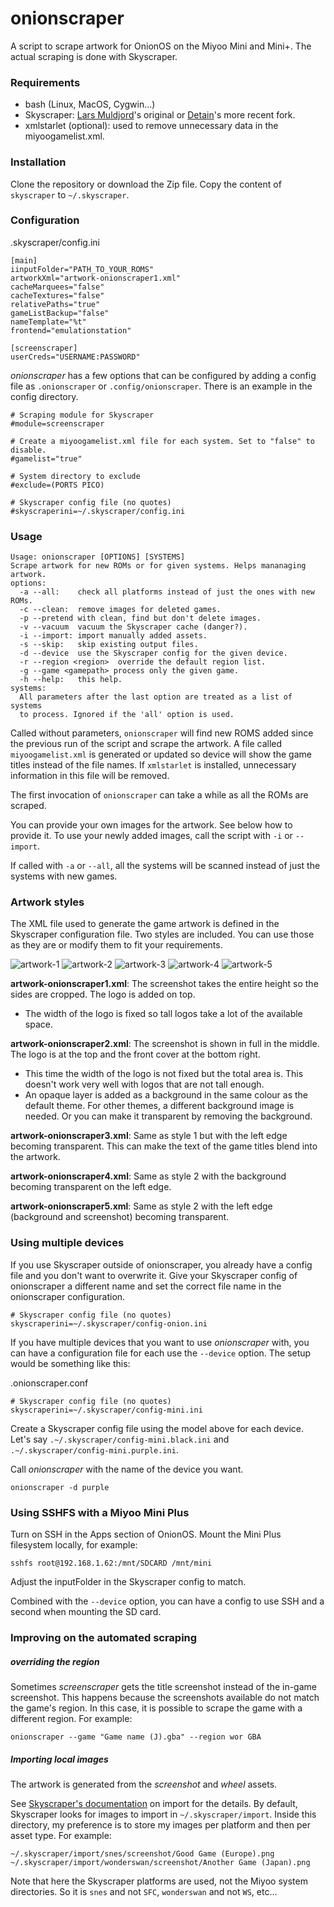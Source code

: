 # onionscraper
A script to scrape artwork for OnionOS on the Miyoo Mini and Mini+. The actual scraping is done with Skyscraper.

### Requirements
- bash (Linux, MacOS, Cygwin...)
- Skyscraper: [Lars Muldjord](https://github.com/muldjord/skyscraper)'s original or [Detain](https://github.com/detain/skyscraper)'s more recent fork.
- xmlstarlet (optional): used to remove unnecessary data in the miyoogamelist.xml.

### Installation
Clone the repository or download the Zip file. Copy the content of `skyscraper` to `~/.skyscraper`. 

### Configuration
.skyscraper/config.ini
```
[main]
iinputFolder="PATH_TO_YOUR_ROMS"
artworkXml="artwork-onionscraper1.xml"
cacheMarquees="false"
cacheTextures="false"
relativePaths="true"
gameListBackup="false"
nameTemplate="%t"
frontend="emulationstation"

[screenscraper]
userCreds="USERNAME:PASSWORD"
```
*onionscraper* has a few options that can be configured by adding a config file as `.onionscraper` or `.config/onionscraper`. There is an example in the config directory.
```
# Scraping module for Skyscraper
#module=screenscraper

# Create a miyoogamelist.xml file for each system. Set to "false" to disable. 
#gamelist="true"

# System directory to exclude
#exclude=(PORTS PICO)

# Skyscraper config file (no quotes)
#skyscraperini=~/.skyscraper/config.ini
```

### Usage
```
Usage: onionscraper [OPTIONS] [SYSTEMS]
Scrape artwork for new ROMs or for given systems. Helps mananaging artwork.
options:
  -a --all:    check all platforms instead of just the ones with new ROMs.
  -c --clean:  remove images for deleted games.
  -p --pretend with clean, find but don't delete images.
  -v --vacuum  vacuum the Skyscraper cache (danger?).
  -i --import: import manually added assets.
  -s --skip:   skip existing output files.
  -d --device  use the Skyscraper config for the given device.
  -r --region <region>  override the default region list.
  -g --game <gamepath> process only the given game.
  -h --help:   this help.
systems:
  All parameters after the last option are treated as a list of systems
  to process. Ignored if the 'all' option is used.
```

Called without parameters, `onionscraper` will find new ROMS added since the previous run of the script
and scrape the artwork. A file called `miyoogamelist.xml` is generated or updated so device will show the game
titles instead of the file names. If `xmlstarlet` is installed, unnecessary information in this file 
will be removed.

The first invocation of `onionscraper` can take a while as all the ROMs are scraped.

You can provide your own images for the artwork. See below how to provide it. To use your newly added images, call the script with `-i` or `--import`.

If called with `-a` or `--all`, all the systems will be scanned instead of just the systems with new games.

### Artwork styles
The XML file used to generate the game artwork is defined in the Skyscraper configuration file. Two styles are included. You can use those as they are or modify them to fit your requirements.

![artwork-1](.img/artwork-1.png) ![artwork-2](.img/artwork-2.png) ![artwork-3](.img/artwork-3.png) ![artwork-4](.img/artwork-4.png) ![artwork-5](.img/artwork-5.png)

**artwork-onionscraper1.xml**: The screenshot takes the entire height so the sides are cropped. The logo is added on top. 
- The width of the logo is fixed so tall logos take a lot of the available space.

**artwork-onionscraper2.xml**: The screenshot is shown in full in the middle. The logo is at the top and the front cover at the bottom right.
- This time the width of the logo is not fixed but the total area is. This doesn't work very well with logos that are not tall enough.
- An opaque layer is added as a background in the same colour as the default theme. For other themes, a different background image is needed. Or you can make it transparent by removing the background.

**artwork-onionscraper3.xml**: Same as style 1 but with the left edge becoming transparent. This can make the text of the game titles blend into the artwork.

**artwork-onionscraper4.xml**: Same as style 2 with the background becoming transparent on the left edge.

**artwork-onionscraper5.xml**: Same as style 2 with the left edge (background and screenshot) becoming transparent.

### Using multiple devices
If you use Skyscraper outside of onionscraper, you already have a config file and you don't want to overwrite it. Give your Skyscraper config of onionscraper a different name and set the correct file name in the onionscraper configuration.

```
# Skyscraper config file (no quotes)
skyscraperini=~/.skyscraper/config-onion.ini
```
If you have multiple devices that you want to use *onionscraper* with, you can have a configuration file for each use the `--device` option. The setup would be something like this:

.onionscraper.conf
```
# Skyscraper config file (no quotes)
skyscraperini=~/.skyscraper/config-mini.ini
```
Create a Skyscraper config file using the model above for each device. Let's say `.~/.skyscraper/config-mini.black.ini` and `.~/.skyscraper/config-mini.purple.ini`.

Call *onionscraper* with the name of the device you want.
```
onionscraper -d purple
```

### Using SSHFS with a Miyoo Mini Plus
Turn on SSH in the Apps section of OnionOS. Mount the Mini Plus filesystem locally, for example:
```
sshfs root@192.168.1.62:/mnt/SDCARD /mnt/mini
```
Adjust the inputFolder in the Skyscraper config to match.

Combined with the `--device` option, you can have a config to use SSH and a second when mounting the SD card.

### Improving on the automated scraping

##### overriding the region
Sometimes *screenscraper* gets the title screenshot instead of the in-game screenshot. This happens because the screenshots available do not match the game's region. In this case, it is possible to scrape the game with a different region. For example:

```
onionscraper --game "Game name (J).gba" --region wor GBA
```

##### Importing local images
The artwork is generated from the *screenshot* and *wheel* assets.

See [Skyscraper's documentation](https://github.com/muldjord/skyscraper/blob/master/docs/IMPORT.md) on import for the details. By default, Skyscraper looks for images to import in `~/.skyscraper/import`.
Inside this directory, my preference is to store my images per platform and then per asset type. For example:
```
~/.skyscraper/import/snes/screenshot/Good Game (Europe).png
~/.skyscraper/import/wonderswan/screenshot/Another Game (Japan).png
```
Note that here the Skyscraper platforms are used, not the Miyoo system directories. So it is `snes` and not `SFC`, `wonderswan` and not `WS`, etc...
